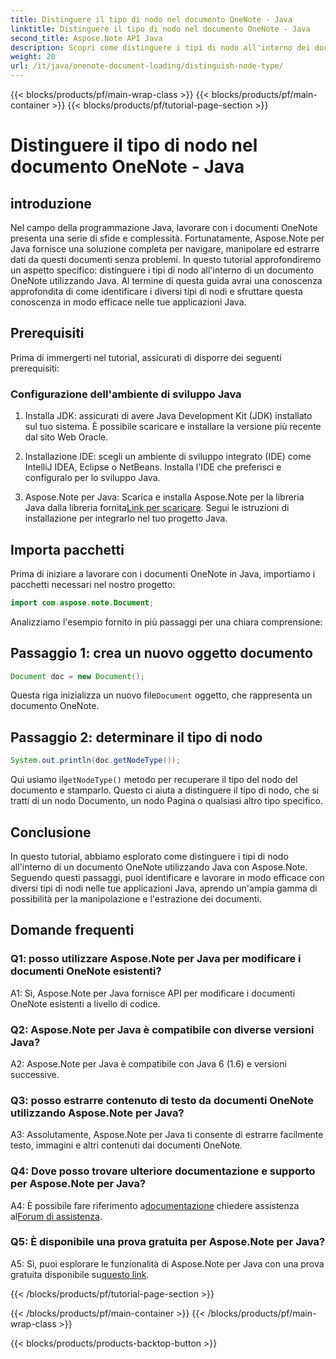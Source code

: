 ```yaml
---
title: Distinguere il tipo di nodo nel documento OneNote - Java
linktitle: Distinguere il tipo di nodo nel documento OneNote - Java
second_title: Aspose.Note API Java
description: Scopri come distinguere i tipi di nodo all'interno dei documenti OneNote utilizzando Java con Aspose.Note. Esplora la guida passo passo e le domande frequenti per un'integrazione perfetta.
weight: 20
url: /it/java/onenote-document-loading/distinguish-node-type/
---
```


{{< blocks/products/pf/main-wrap-class >}}
{{< blocks/products/pf/main-container >}}
{{< blocks/products/pf/tutorial-page-section >}}

# Distinguere il tipo di nodo nel documento OneNote - Java

## introduzione

Nel campo della programmazione Java, lavorare con i documenti OneNote presenta una serie di sfide e complessità. Fortunatamente, Aspose.Note per Java fornisce una soluzione completa per navigare, manipolare ed estrarre dati da questi documenti senza problemi. In questo tutorial approfondiremo un aspetto specifico: distinguere i tipi di nodo all'interno di un documento OneNote utilizzando Java. Al termine di questa guida avrai una conoscenza approfondita di come identificare i diversi tipi di nodi e sfruttare questa conoscenza in modo efficace nelle tue applicazioni Java.

## Prerequisiti

Prima di immergerti nel tutorial, assicurati di disporre dei seguenti prerequisiti:

### Configurazione dell'ambiente di sviluppo Java

1. Installa JDK: assicurati di avere Java Development Kit (JDK) installato sul tuo sistema. È possibile scaricare e installare la versione più recente dal sito Web Oracle.

2. Installazione IDE: scegli un ambiente di sviluppo integrato (IDE) come IntelliJ IDEA, Eclipse o NetBeans. Installa l'IDE che preferisci e configuralo per lo sviluppo Java.

3.  Aspose.Note per Java: Scarica e installa Aspose.Note per la libreria Java dalla libreria fornita[Link per scaricare](https://releases.aspose.com/note/java/). Segui le istruzioni di installazione per integrarlo nel tuo progetto Java.

## Importa pacchetti

Prima di iniziare a lavorare con i documenti OneNote in Java, importiamo i pacchetti necessari nel nostro progetto:

```java
import com.aspose.note.Document;
```

Analizziamo l'esempio fornito in più passaggi per una chiara comprensione:

## Passaggio 1: crea un nuovo oggetto documento

```java
Document doc = new Document();
```

 Questa riga inizializza un nuovo file`Document` oggetto, che rappresenta un documento OneNote.

## Passaggio 2: determinare il tipo di nodo

```java
System.out.println(doc.getNodeType());
```

 Qui usiamo il`getNodeType()` metodo per recuperare il tipo del nodo del documento e stamparlo. Questo ci aiuta a distinguere il tipo di nodo, che si tratti di un nodo Documento, un nodo Pagina o qualsiasi altro tipo specifico.

## Conclusione

In questo tutorial, abbiamo esplorato come distinguere i tipi di nodo all'interno di un documento OneNote utilizzando Java con Aspose.Note. Seguendo questi passaggi, puoi identificare e lavorare in modo efficace con diversi tipi di nodi nelle tue applicazioni Java, aprendo un'ampia gamma di possibilità per la manipolazione e l'estrazione dei documenti.

## Domande frequenti

### Q1: posso utilizzare Aspose.Note per Java per modificare i documenti OneNote esistenti?

A1: Sì, Aspose.Note per Java fornisce API per modificare i documenti OneNote esistenti a livello di codice.

### Q2: Aspose.Note per Java è compatibile con diverse versioni Java?

A2: Aspose.Note per Java è compatibile con Java 6 (1.6) e versioni successive.

### Q3: posso estrarre contenuto di testo da documenti OneNote utilizzando Aspose.Note per Java?

A3: Assolutamente, Aspose.Note per Java ti consente di estrarre facilmente testo, immagini e altri contenuti dai documenti OneNote.

### Q4: Dove posso trovare ulteriore documentazione e supporto per Aspose.Note per Java?

 A4: È possibile fare riferimento a[documentazione](https://reference.aspose.com/note/java/) chiedere assistenza al[Forum di assistenza](https://forum.aspose.com/c/note/28).

### Q5: È disponibile una prova gratuita per Aspose.Note per Java?

 A5: Sì, puoi esplorare le funzionalità di Aspose.Note per Java con una prova gratuita disponibile su[questo link](https://releases.aspose.com/).

{{< /blocks/products/pf/tutorial-page-section >}}

{{< /blocks/products/pf/main-container >}}
{{< /blocks/products/pf/main-wrap-class >}}

{{< blocks/products/products-backtop-button >}}
